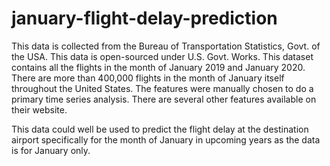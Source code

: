 # january-flight-delay-prediction

This data is collected from the Bureau of Transportation Statistics, Govt. of the USA. This data is open-sourced under U.S. Govt. Works. This dataset contains all the flights in the month of January 2019 and January 2020. There are more than 400,000 flights in the month of January itself throughout the United States. The features were manually chosen to do a primary time series analysis. There are several other features available on their website.

This data could well be used to predict the flight delay at the destination airport specifically for the month of January in upcoming years as the data is for January only.
